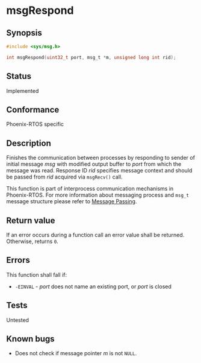 # msgRespond

## Synopsis

```c
#include <sys/msg.h>

int msgRespond(uint32_t port, msg_t *m, unsigned long int rid);
```

## Status

Implemented

## Conformance

Phoenix-RTOS specific

## Description

Finishes the communication between processes by responding to sender of initial message _msg_ with modified output
buffer to _port_ from which the message was read. Response ID _rid_ specifies message context and should be passed from
_rid_ acquired via `msgRecv()` call.

This function is part of interprocess communication mechanisms in Phoenix-RTOS. For more information about messaging
process and `msg_t` message structure please refer to [Message Passing](../../../../kernel/proc/msg.md).

## Return value

If an error occurs during a function call an error value shall be returned. Otherwise, returns `0`.

## Errors

This function shall fall if:

* `-EINVAL` - _port_ does not name an existing port, or _port_ is closed

## Tests

Untested

## Known bugs

* Does not check if message pointer _m_ is not `NULL`.
